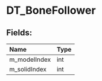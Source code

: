 # DT_BoneFollower

## Fields:

| Name | Type |
| :--- | :--- |
| m_modelIndex | int |
| m_solidIndex | int |
